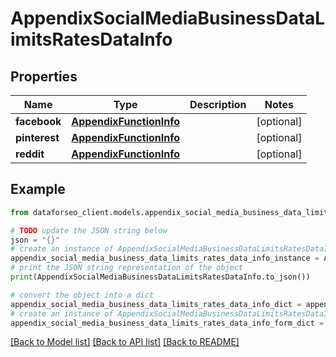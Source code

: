 # AppendixSocialMediaBusinessDataLimitsRatesDataInfo


## Properties

Name | Type | Description | Notes
------------ | ------------- | ------------- | -------------
**facebook** | [**AppendixFunctionInfo**](AppendixFunctionInfo.md) |  | [optional] 
**pinterest** | [**AppendixFunctionInfo**](AppendixFunctionInfo.md) |  | [optional] 
**reddit** | [**AppendixFunctionInfo**](AppendixFunctionInfo.md) |  | [optional] 

## Example

```python
from dataforseo_client.models.appendix_social_media_business_data_limits_rates_data_info import AppendixSocialMediaBusinessDataLimitsRatesDataInfo

# TODO update the JSON string below
json = "{}"
# create an instance of AppendixSocialMediaBusinessDataLimitsRatesDataInfo from a JSON string
appendix_social_media_business_data_limits_rates_data_info_instance = AppendixSocialMediaBusinessDataLimitsRatesDataInfo.from_json(json)
# print the JSON string representation of the object
print(AppendixSocialMediaBusinessDataLimitsRatesDataInfo.to_json())

# convert the object into a dict
appendix_social_media_business_data_limits_rates_data_info_dict = appendix_social_media_business_data_limits_rates_data_info_instance.to_dict()
# create an instance of AppendixSocialMediaBusinessDataLimitsRatesDataInfo from a dict
appendix_social_media_business_data_limits_rates_data_info_form_dict = appendix_social_media_business_data_limits_rates_data_info.from_dict(appendix_social_media_business_data_limits_rates_data_info_dict)
```
[[Back to Model list]](../README.md#documentation-for-models) [[Back to API list]](../README.md#documentation-for-api-endpoints) [[Back to README]](../README.md)


